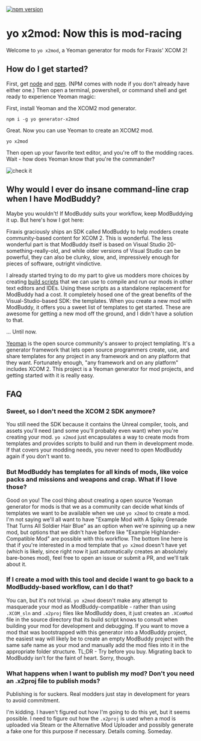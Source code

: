 [![npm version](https://badge.fury.io/js/generator-x2mod.svg)](https://badge.fury.io/js/generator-x2mod)

# yo x2mod: Now this is mod-racing
Welcome to `yo x2mod`, a Yeoman generator for mods for Firaxis' XCOM 2!

## How do I get started?
First, get [node](https://nodejs.org/en/download/) and [npm](https://www.npmjs.com/). (NPM comes with node if you don't already have either one.) Then open a terminal, powershell, or command shell and get ready to experience Yeoman magic:

First, install Yeoman and the XCOM2 mod generator.
```
npm i -g yo generator-x2mod
```

Great. Now you can use Yeoman to create an XCOM2 mod.

```
yo x2mod
```

Then open up your favorite text editor, and you're off to the modding races. Wait - how does Yeoman know that you're the commander?

![check it](https://i.imgur.com/K7ox5XB.png)

## Why would I ever do insane command-line crap when I have ModBuddy?

Maybe you wouldn't! If ModBuddy suits your workflow, keep ModBuddying it up. But here's how I got here:

Firaxis graciously ships an SDK called ModBuddy to help modders create community-based content for XCOM 2. This is wonderful. The less wonderful part is that ModBuddy itself is based on Visual Studio 20-something-really-old, and while older versions of Visual Studio can be powerful, they can also be clunky, slow, and, impressively enough for pieces of software, outright vindictive. 

I already started trying to do my part to give us modders more choices by creating [build scripts](https://github.com/jammerware/x2mods-dev-scripts) that we can use to compile and run our mods in other text editors and IDEs. Using these scripts as a standalone replacement for ModBuddy had a cost. It completely hosed one of the great benefits of the Visual-Studio-based SDK: the templates. When you create a new mod with ModBuddy, it offers you a sweet list of templates to get started. These are awesome for getting a new mod off the ground, and I didn't have a solution to that.

... Until now.

[Yeoman](http://yeoman.io/) is the open source community's answer to project templating. It's a generator framework that lets open source programmers create, use, and share templates for any project in any framework and on any platform that they want. Fortunately enough, "any framework and on any platform" includes XCOM 2. This project is a Yeoman generator for mod projects, and getting started with it is really easy.

## FAQ
### Sweet, so I don't need the XCOM 2 SDK anymore?

You still need the SDK because it contains the Unreal compiler, tools, and assets you'll need (and some you'll probably even want) when you're creating your mod. `yo x2mod` just encapsulates a way to create mods from templates and provides scripts to build and run them in development mode. If that covers your modding needs, you never need to open ModBuddy again if you don't want to.

### But ModBuddy has templates for all kinds of mods, like voice packs and missions and weapons and crap. What if I love those?

Good on you! The cool thing about creating a open source Yeoman generator for mods is that we as a community can decide what kinds of templates we want to be available when we use `yo x2mod` to create a mod. I'm not saying we'll all want to have "Example Mod with A Spiky Grenade That Turns All Soldier Hair Blue" as an option when we're spinning up a new mod, but options that we didn't have before like "Example Highlander-Compatible Mod" are possible with this workflow. The bottom line here is that if you're interested in a mod template that `yo x2mod` doesn't have yet (which is likely, since right now it just automatically creates an absolutely bare-bones mod), feel free to open an issue or submit a PR, and we'll talk about it.

### If I create a mod with this tool and decide I want to go back to a ModBuddy-based workflow, can I do that?

You can, but it's not trivial. `yo x2mod` doesn't make any attempt to masquerade your mod as ModBuddy-compatible - rather than using `.XCOM_sln` and `.x2proj` files like ModBuddy does, it just creates an `.XComMod` file in the source directory that its build script knows to consult when building your mod for development and debugging. If you want to move a mod that was bootstrapped with this generator into a ModBuddy project, the easiest way will likely be to create an empty ModBuddy project with the same safe name as your mod and manually add the mod files into it in the appropriate folder structure. TL;DR - Try before you buy. Migrating back to ModBuddy isn't for the faint of heart. Sorry, though.

### What happens when I want to publish my mod? Don't you need an .x2proj file to publish mods?

Publishing is for suckers. Real modders just stay in development for years to avoid commitment.

I'm kidding. I haven't figured out how I'm going to do this yet, but it seems possible. I need to figure out how the `.x2proj` is used when a mod is uploaded via Steam or the Alternative Mod Uploader and possibly generate a fake one for this purpose if necessary. Details coming. Someday.